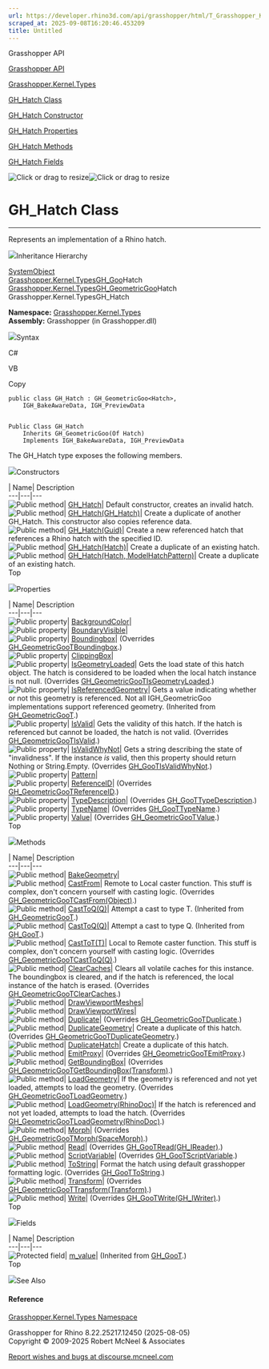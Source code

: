 ```yaml
---
url: https://developer.rhino3d.com/api/grasshopper/html/T_Grasshopper_Kernel_Types_GH_Hatch.htm
scraped_at: 2025-09-08T16:20:46.453209
title: Untitled
---
```


Grasshopper API

[Grasshopper API](../html/723c01da-9986-4db2-8f53-6f3a7494df75.htm
"Grasshopper API")

[Grasshopper.Kernel.Types](../html/N_Grasshopper_Kernel_Types.htm
"Grasshopper.Kernel.Types")

[GH_Hatch Class](../html/T_Grasshopper_Kernel_Types_GH_Hatch.htm "GH_Hatch
Class")

[GH_Hatch Constructor
](../html/Overload_Grasshopper_Kernel_Types_GH_Hatch__ctor.htm "GH_Hatch
Constructor ")

[GH_Hatch
Properties](../html/Properties_T_Grasshopper_Kernel_Types_GH_Hatch.htm
"GH_Hatch Properties")

[GH_Hatch Methods](../html/Methods_T_Grasshopper_Kernel_Types_GH_Hatch.htm
"GH_Hatch Methods")

[GH_Hatch Fields](../html/Fields_T_Grasshopper_Kernel_Types_GH_Hatch.htm
"GH_Hatch Fields")

![Click or drag to resize](../icons/TocOpen.gif)![Click or drag to
resize](../icons/TocClose.gif)

# GH_Hatch Class  
  
---  
  
Represents an implementation of a Rhino hatch.

![](../icons/SectionExpanded.png)Inheritance Hierarchy

[SystemObject](https://docs.microsoft.com/dotnet/api/system.object)  
[Grasshopper.Kernel.TypesGH_Goo](T_Grasshopper_Kernel_Types_GH_Goo_1.htm)Hatch  
[Grasshopper.Kernel.TypesGH_GeometricGoo](T_Grasshopper_Kernel_Types_GH_GeometricGoo_1.htm)Hatch  
Grasshopper.Kernel.TypesGH_Hatch  

**Namespace:** [Grasshopper.Kernel.Types](N_Grasshopper_Kernel_Types.htm)  
**Assembly:** Grasshopper (in Grasshopper.dll)

![](../icons/SectionExpanded.png)Syntax

C#

VB

Copy

    
    
    public class GH_Hatch : GH_GeometricGoo<Hatch>, 
    	IGH_BakeAwareData, IGH_PreviewData
    
    
    Public Class GH_Hatch
    	Inherits GH_GeometricGoo(Of Hatch)
    	Implements IGH_BakeAwareData, IGH_PreviewData

The GH_Hatch type exposes the following members.

![](../icons/SectionExpanded.png)Constructors

| Name| Description  
---|---|---  
![Public method](../icons/pubmethod.gif)|
[GH_Hatch](M_Grasshopper_Kernel_Types_GH_Hatch__ctor.htm)|  Default
constructor, creates an invalid hatch.  
![Public method](../icons/pubmethod.gif)|
[GH_Hatch(GH_Hatch)](M_Grasshopper_Kernel_Types_GH_Hatch__ctor_1.htm)|  Create
a duplicate of another GH_Hatch. This constructor also copies reference data.  
![Public method](../icons/pubmethod.gif)|
[GH_Hatch(Guid)](M_Grasshopper_Kernel_Types_GH_Hatch__ctor_4.htm)|  Create a
new referenced hatch that references a Rhino hatch with the specified ID.  
![Public method](../icons/pubmethod.gif)|
[GH_Hatch(Hatch)](M_Grasshopper_Kernel_Types_GH_Hatch__ctor_2.htm)|  Create a
duplicate of an existing hatch.  
![Public method](../icons/pubmethod.gif)| [GH_Hatch(Hatch,
ModelHatchPattern)](M_Grasshopper_Kernel_Types_GH_Hatch__ctor_3.htm)|  Create
a duplicate of an existing hatch.  
Top

![](../icons/SectionExpanded.png)Properties

| Name| Description  
---|---|---  
![Public property](../icons/pubproperty.gif)|
[BackgroundColor](P_Grasshopper_Kernel_Types_GH_Hatch_BackgroundColor.htm)|  
![Public property](../icons/pubproperty.gif)|
[BoundaryVisible](P_Grasshopper_Kernel_Types_GH_Hatch_BoundaryVisible.htm)|  
![Public property](../icons/pubproperty.gif)|
[Boundingbox](P_Grasshopper_Kernel_Types_GH_Hatch_Boundingbox.htm)|
(Overrides
[GH_GeometricGooTBoundingbox](P_Grasshopper_Kernel_Types_GH_GeometricGoo_1_Boundingbox.htm).)  
![Public property](../icons/pubproperty.gif)|
[ClippingBox](P_Grasshopper_Kernel_Types_GH_Hatch_ClippingBox.htm)|  
![Public property](../icons/pubproperty.gif)|
[IsGeometryLoaded](P_Grasshopper_Kernel_Types_GH_Hatch_IsGeometryLoaded.htm)|
Gets the load state of this hatch object. The hatch is considered to be loaded
when the local hatch instance is not null.  (Overrides
[GH_GeometricGooTIsGeometryLoaded](P_Grasshopper_Kernel_Types_GH_GeometricGoo_1_IsGeometryLoaded.htm).)  
![Public property](../icons/pubproperty.gif)|
[IsReferencedGeometry](P_Grasshopper_Kernel_Types_GH_GeometricGoo_1_IsReferencedGeometry.htm)|
Gets a value indicating whether or not this geometry is referenced. Not all
IGH_GeometricGoo implementations support referenced geometry.  (Inherited from
[GH_GeometricGooT](T_Grasshopper_Kernel_Types_GH_GeometricGoo_1.htm).)  
![Public property](../icons/pubproperty.gif)|
[IsValid](P_Grasshopper_Kernel_Types_GH_Hatch_IsValid.htm)|  Gets the validity
of this hatch. If the hatch is referenced but cannot be loaded, the hatch is
not valid.  (Overrides
[GH_GeometricGooTIsValid](P_Grasshopper_Kernel_Types_GH_GeometricGoo_1_IsValid.htm).)  
![Public property](../icons/pubproperty.gif)|
[IsValidWhyNot](P_Grasshopper_Kernel_Types_GH_Hatch_IsValidWhyNot.htm)|  Gets
a string describing the state of "invalidness". If the instance _is_ valid,
then this property should return Nothing or String.Empty.  (Overrides
[GH_GooTIsValidWhyNot](P_Grasshopper_Kernel_Types_GH_Goo_1_IsValidWhyNot.htm).)  
![Public property](../icons/pubproperty.gif)|
[Pattern](P_Grasshopper_Kernel_Types_GH_Hatch_Pattern.htm)|  
![Public property](../icons/pubproperty.gif)|
[ReferenceID](P_Grasshopper_Kernel_Types_GH_Hatch_ReferenceID.htm)|
(Overrides
[GH_GeometricGooTReferenceID](P_Grasshopper_Kernel_Types_GH_GeometricGoo_1_ReferenceID.htm).)  
![Public property](../icons/pubproperty.gif)|
[TypeDescription](P_Grasshopper_Kernel_Types_GH_Hatch_TypeDescription.htm)|
(Overrides
[GH_GooTTypeDescription](P_Grasshopper_Kernel_Types_GH_Goo_1_TypeDescription.htm).)  
![Public property](../icons/pubproperty.gif)|
[TypeName](P_Grasshopper_Kernel_Types_GH_Hatch_TypeName.htm)|  (Overrides
[GH_GooTTypeName](P_Grasshopper_Kernel_Types_GH_Goo_1_TypeName.htm).)  
![Public property](../icons/pubproperty.gif)|
[Value](P_Grasshopper_Kernel_Types_GH_Hatch_Value.htm)|  (Overrides
[GH_GeometricGooTValue](P_Grasshopper_Kernel_Types_GH_GeometricGoo_1_Value.htm).)  
Top

![](../icons/SectionExpanded.png)Methods

| Name| Description  
---|---|---  
![Public method](../icons/pubmethod.gif)|
[BakeGeometry](M_Grasshopper_Kernel_Types_GH_Hatch_BakeGeometry.htm)|  
![Public method](../icons/pubmethod.gif)|
[CastFrom](M_Grasshopper_Kernel_Types_GH_Hatch_CastFrom.htm)|  Remote to Local
caster function. This stuff is complex, don't concern yourself with casting
logic.  (Overrides
[GH_GeometricGooTCastFrom(Object)](M_Grasshopper_Kernel_Types_GH_GeometricGoo_1_CastFrom.htm).)  
![Public method](../icons/pubmethod.gif)|
[CastToQ(Q)](M_Grasshopper_Kernel_Types_GH_GeometricGoo_1_CastTo__1.htm)|
Attempt a cast to type T.  (Inherited from
[GH_GeometricGooT](T_Grasshopper_Kernel_Types_GH_GeometricGoo_1.htm).)  
![Public method](../icons/pubmethod.gif)|
[CastToQ(Q)](M_Grasshopper_Kernel_Types_GH_Goo_1_CastTo__1.htm)|  Attempt a
cast to type Q.  (Inherited from
[GH_GooT](T_Grasshopper_Kernel_Types_GH_Goo_1.htm).)  
![Public method](../icons/pubmethod.gif)|
[CastToT(T)](M_Grasshopper_Kernel_Types_GH_Hatch_CastTo__1.htm)|  Local to
Remote caster function. This stuff is complex, don't concern yourself with
casting logic.  (Overrides
[GH_GeometricGooTCastToQ(Q)](M_Grasshopper_Kernel_Types_GH_GeometricGoo_1_CastTo__1.htm).)  
![Public method](../icons/pubmethod.gif)|
[ClearCaches](M_Grasshopper_Kernel_Types_GH_Hatch_ClearCaches.htm)|  Clears
all volatile caches for this instance. The boundingbox is cleared, and if the
hatch is referenced, the local instance of the hatch is erased.  (Overrides
[GH_GeometricGooTClearCaches](M_Grasshopper_Kernel_Types_GH_GeometricGoo_1_ClearCaches.htm).)  
![Public method](../icons/pubmethod.gif)|
[DrawViewportMeshes](M_Grasshopper_Kernel_Types_GH_Hatch_DrawViewportMeshes.htm)|  
![Public method](../icons/pubmethod.gif)|
[DrawViewportWires](M_Grasshopper_Kernel_Types_GH_Hatch_DrawViewportWires.htm)|  
![Public method](../icons/pubmethod.gif)|
[Duplicate](M_Grasshopper_Kernel_Types_GH_Hatch_Duplicate.htm)|  (Overrides
[GH_GeometricGooTDuplicate](M_Grasshopper_Kernel_Types_GH_GeometricGoo_1_Duplicate.htm).)  
![Public method](../icons/pubmethod.gif)|
[DuplicateGeometry](M_Grasshopper_Kernel_Types_GH_Hatch_DuplicateGeometry.htm)|
Create a duplicate of this hatch.  (Overrides
[GH_GeometricGooTDuplicateGeometry](M_Grasshopper_Kernel_Types_GH_GeometricGoo_1_DuplicateGeometry.htm).)  
![Public method](../icons/pubmethod.gif)|
[DuplicateHatch](M_Grasshopper_Kernel_Types_GH_Hatch_DuplicateHatch.htm)|
Create a duplicate of this hatch.  
![Public method](../icons/pubmethod.gif)|
[EmitProxy](M_Grasshopper_Kernel_Types_GH_Hatch_EmitProxy.htm)|  (Overrides
[GH_GeometricGooTEmitProxy](M_Grasshopper_Kernel_Types_GH_GeometricGoo_1_EmitProxy.htm).)  
![Public method](../icons/pubmethod.gif)|
[GetBoundingBox](M_Grasshopper_Kernel_Types_GH_Hatch_GetBoundingBox.htm)|
(Overrides
[GH_GeometricGooTGetBoundingBox(Transform)](M_Grasshopper_Kernel_Types_GH_GeometricGoo_1_GetBoundingBox.htm).)  
![Public method](../icons/pubmethod.gif)|
[LoadGeometry](M_Grasshopper_Kernel_Types_GH_Hatch_LoadGeometry.htm)|  If the
geometry is referenced and not yet loaded, attempts to load the geometry.
(Overrides
[GH_GeometricGooTLoadGeometry](M_Grasshopper_Kernel_Types_GH_GeometricGoo_1_LoadGeometry.htm).)  
![Public method](../icons/pubmethod.gif)|
[LoadGeometry(RhinoDoc)](M_Grasshopper_Kernel_Types_GH_Hatch_LoadGeometry_1.htm)|
If the hatch is referenced and not yet loaded, attempts to load the hatch.
(Overrides
[GH_GeometricGooTLoadGeometry(RhinoDoc)](M_Grasshopper_Kernel_Types_GH_GeometricGoo_1_LoadGeometry_1.htm).)  
![Public method](../icons/pubmethod.gif)|
[Morph](M_Grasshopper_Kernel_Types_GH_Hatch_Morph.htm)|  (Overrides
[GH_GeometricGooTMorph(SpaceMorph)](M_Grasshopper_Kernel_Types_GH_GeometricGoo_1_Morph.htm).)  
![Public method](../icons/pubmethod.gif)|
[Read](M_Grasshopper_Kernel_Types_GH_Hatch_Read.htm)|  (Overrides
[GH_GooTRead(GH_IReader)](M_Grasshopper_Kernel_Types_GH_Goo_1_Read.htm).)  
![Public method](../icons/pubmethod.gif)|
[ScriptVariable](M_Grasshopper_Kernel_Types_GH_Hatch_ScriptVariable.htm)|
(Overrides
[GH_GooTScriptVariable](M_Grasshopper_Kernel_Types_GH_Goo_1_ScriptVariable.htm).)  
![Public method](../icons/pubmethod.gif)|
[ToString](M_Grasshopper_Kernel_Types_GH_Hatch_ToString.htm)|  Format the
hatch using default grasshopper formatting logic.  (Overrides
[GH_GooTToString](M_Grasshopper_Kernel_Types_GH_Goo_1_ToString.htm).)  
![Public method](../icons/pubmethod.gif)|
[Transform](M_Grasshopper_Kernel_Types_GH_Hatch_Transform.htm)|  (Overrides
[GH_GeometricGooTTransform(Transform)](M_Grasshopper_Kernel_Types_GH_GeometricGoo_1_Transform.htm).)  
![Public method](../icons/pubmethod.gif)|
[Write](M_Grasshopper_Kernel_Types_GH_Hatch_Write.htm)|  (Overrides
[GH_GooTWrite(GH_IWriter)](M_Grasshopper_Kernel_Types_GH_Goo_1_Write.htm).)  
Top

![](../icons/SectionExpanded.png)Fields

| Name| Description  
---|---|---  
![Protected field](../icons/protfield.gif)|
[m_value](F_Grasshopper_Kernel_Types_GH_Goo_1_m_value.htm)|  (Inherited from
[GH_GooT](T_Grasshopper_Kernel_Types_GH_Goo_1.htm).)  
Top

![](../icons/SectionExpanded.png)See Also

#### Reference

[Grasshopper.Kernel.Types Namespace](N_Grasshopper_Kernel_Types.htm)

Grasshopper for Rhino 8.22.25217.12450 (2025-08-05)  
Copyright © 2009-2025 Robert McNeel & Associates

[Report wishes and bugs at
discourse.mcneel.com](https://discourse.mcneel.com/c/grasshopper)

